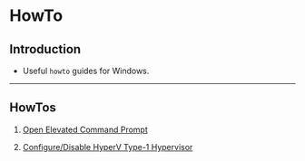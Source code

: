# HowTo

## Introduction

* Useful `howto` guides for Windows.

---

## HowTos

1. [Open Elevated Command Prompt](https://www.tenforums.com/tutorials/2790-open-elevated-command-prompt-windows-10-a.html)

2. [Configure/Disable HyperV Type-1 Hypervisor](https://www.tenforums.com/tutorials/139405-run-hyper-v-virtualbox-vmware-same-computer.htmle)

